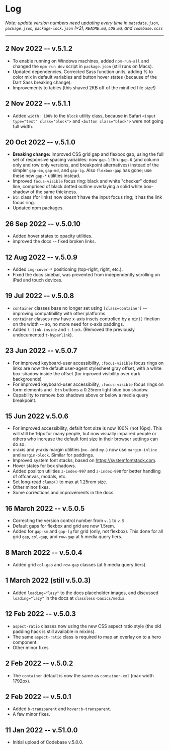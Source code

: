 # Log

_Note: update version numbers need updating every time in `metadata.json`, `package.json`, `package-lock.json` (×2), `README.md`, `LOG.md`, and `codebase.scss`_

***

## 2 Nov 2022 -- v.5.1.2

* To enable running on Windows machines, added `npm-run-all` and changed the `npm run dev` script in `package.json` (still runs on Macs).
* Updated dependencies. Corrected Sass function units, adding % to color mix in default variables and button hover states (because of the Dart Sass breaking change).
* Improvements to tables (this shaved 2KB off of the minified file size!)

## 2 Nov 2022 -- v.5.1.1

* Added `width: 100%` to the `block` utility class, because in Safari `<input type="text" class="block">` and `<button class="block">` were not going full width.

## 20 Oct 2022 -- v.5.1.0

* **Breaking change:** improved CSS grid gap and flexbox gap, using the full set of responsive spacing variables: now `gap-1` thru `gap-6` (and column only and row only versions, and breakpoint alternatives) instead of the simpler `gap-sm`, `gap-md`, and `gap-lg`. Also `flexbox-gap` has gone; use these new `gap-*` utilities instead.
* Improved `focus-visible` focus ring: black and white "checker" dotted line, comprised of black dotted outline overlaying a solid white box-shadow of the same thickness.
* `btn` class (for links) now _doesn't_ have the input focus ring; it has the link focus ring.
* Updated npm packages.

## 26 Sep 2022 -- v.5.0.10

* Added hover states to opacity utilities.
* improved the docs -- fixed broken links.

## 12 Aug 2022 -- v.5.0.9

* Added `img-cover-*` positioning (top-right, right, etc.).
* Fixed the docs sidebar, was prevented from independently scrolling on iPad and touch devices.

## 19 Jul 2022 -- v.5.0.8

* `container` classes base no longer set using `[class=container]` -- improving compatibillity with other platforms.
* `container` classes now have x-axis insets controlled by a `min()` finction on the width -- so, no more need for x-axis paddings.
* Added `t-link-inside` and `t-link`. (Removed the previously undocumented `t-hyperlink`).

## 23 Jun 2022 -- v.5.0.7

* For improved keyboard-user accessibility, `:focus-visible` focus rings on links are now the default user-agent stylesheet gray offset, with a white box-shadow inside the offset (for inproved visibility over dark backgrounds)
* For improved keyboard-user accessibility, `:focus-visible` focus rings on form elements and `.btn` buttons a 0.25rem light blue box shadow.
* Capability to remove box shadows above or below a media query breakpoint.

## 15 Jun 2022 v.5.0.6

* For improved accessibility, defailt font size is now 100% (not 16px). This will still be 16px for many people, but now visually impaired people or others who increase the default font size in their browser settings can do so.
* x-axis and y-axis margin utilities (`mx-` and `my-`) now use `margin-inline` and `margin-block`. Similar for paddings.
* Improved system font stacks, based on https://systemfontstack.com.
* Hover states for box shadows.
* Added posiiton utilities `z-index-997` and `z-index-998` for better handling of offcanvas, modals, etc.
* Set long-read `clamp()` to max at 1.25rem size.
* Other minor fixes.
* Some corrections and improvements in the docs.

## 16 March 2022 -- v.5.0.5

* Correcting the version control number from `v.1` to `v.5`
* Default gaps for flexbox and grid are now 1.5rem.
* Added for `gap-sm` and `gap-lg` for grid (only, not flexbox). This done for all grid `gap`, `col-gap`, and `row-gap` at 5 media query tiers.

## 8 March 2022 -- v.5.0.4

* Added grid `col-gap` and `row-gap` classes (at 5 media query tiers).

## 1 March 2022 (still v.5.0.3)

* Added `loading="lazy"` to the docs placeholder images, and discussed `loading="lazy"` in the docs at `classless-basics/media`.

## 12 Feb 2022 -- v.5.0.3

* `aspect-ratio` classes now using the new CSS aspect ratio style (the old padding hack is still available in mixins).
* The same `aspect-ratio` class is required to map an overlay on to a hero component.
* Other minor fixes

## 2 Feb 2022 -- v.5.0.2

* The `container` default is now the same as `container-xxl` (max width 1792px).

## 2 Feb 2022 -- v.5.0.1

* Added `b-transparent` and `hover:b-transparent`.
* A few minor fixes.

## 11 Jan 2022 -- v.51.0.0

* Initial upload of Codebase v.5.0.0.